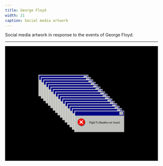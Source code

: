 ```yaml
---
title: George Floyd
width: 21
caption: Social media artwork
---
```


Social media artwork in response to the events of George Floyd.

---

![Image](images/george-floyd.jpg) 